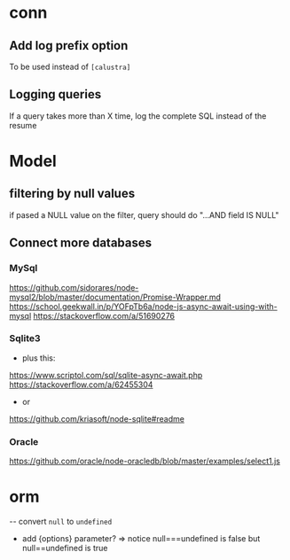 # conn

## Add log prefix option

To be used instead of `[calustra]`

## Logging queries

If a query takes more than X time, log the complete SQL instead of the resume

# Model

## filtering by null values

if pased a NULL value on the filter, query should do "...AND field IS NULL"



## Connect more databases

### MySql 

  https://github.com/sidorares/node-mysql2/blob/master/documentation/Promise-Wrapper.md
  https://school.geekwall.in/p/YOFpTb6a/node-js-async-await-using-with-mysql
  https://stackoverflow.com/a/51690276


### Sqlite3 
  - plus this:

  https://www.scriptol.com/sql/sqlite-async-await.php
  https://stackoverflow.com/a/62455304

  - or

  https://github.com/kriasoft/node-sqlite#readme

### Oracle

  https://github.com/oracle/node-oracledb/blob/master/examples/select1.js



# orm

-- convert `null` to `undefined`
   - add {options} parameter?
 => notice null===undefined is false but null==undefined is true



